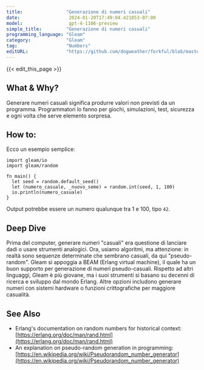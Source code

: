 ```yaml
---
title:                "Generazione di numeri casuali"
date:                  2024-01-20T17:49:04.421853-07:00
model:                 gpt-4-1106-preview
simple_title:         "Generazione di numeri casuali"
programming_language: "Gleam"
category:             "Gleam"
tag:                  "Numbers"
editURL:              "https://github.com/dogweather/forkful/blob/master/content/it/gleam/generating-random-numbers.md"
---
```


{{< edit_this_page >}}

## What & Why?
Generare numeri casuali significa produrre valori non previsti da un programma. Programmatori lo fanno per giochi, simulazioni, test, sicurezza e ogni volta che serve elemento sorpresa.

## How to:
Ecco un esempio semplice:

```gleam
import gleam/io
import gleam/random

fn main() {
  let seed = random.default_seed()
  let (numero_casuale, _nuovo_seme) = random.int(seed, 1, 100)
  io.println(numero_casuale)
}
```
Output potrebbe essere un numero qualunque tra 1 e 100, tipo `42`.

## Deep Dive
Prima del computer, generare numeri "casuali" era questione di lanciare dadi o usare strumenti analogici. Ora, usiamo algoritmi, ma attenzione: in realtà sono sequenze determinate che sembrano casuali, da qui "pseudo-random". Gleam si appoggia a BEAM (Erlang virtual machine), il quale ha un buon supporto per generazione di numeri pseudo-casuali. Rispetto ad altri linguaggi, Gleam è più giovane, ma i suoi strumenti si basano su decenni di ricerca e sviluppo dal mondo Erlang. Altre opzioni includono generare numeri con sistemi hardware o funzioni crittografiche per maggiore casualità.

## See Also
- Erlang's documentation on random numbers for historical context: [https://erlang.org/doc/man/rand.html](https://erlang.org/doc/man/rand.html)
- An explanation on pseudo-random generation in programming: [https://en.wikipedia.org/wiki/Pseudorandom_number_generator](https://en.wikipedia.org/wiki/Pseudorandom_number_generator)
